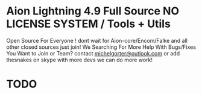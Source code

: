 # Aion Lightning 4.9 Full Source NO LICENSE SYSTEM / Tools + Utils
Open Source For Everyone ! dont wait for Aion-core/Encom/Falke and all other closed sources just join!
We Searching For More Help With Bugs/Fixes You Want to Join or Team? contact michelgorter@outlook.com 
or add thesnakes on skype
with more devs we can do more work!

# TODO
